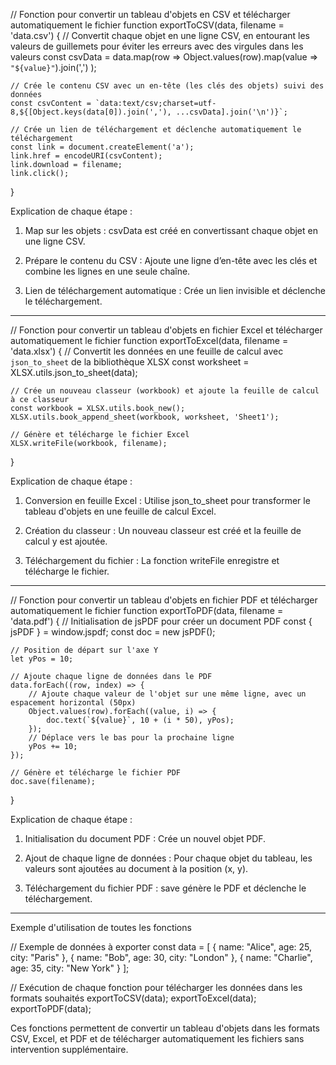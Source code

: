 // Fonction pour convertir un tableau d'objets en CSV et télécharger automatiquement le fichier
function exportToCSV(data, filename = 'data.csv') {
    // Convertit chaque objet en une ligne CSV, en entourant les valeurs de guillemets pour éviter les erreurs avec des virgules dans les valeurs
    const csvData = data.map(row => 
        Object.values(row).map(value => `"${value}"`).join(',')
    );

    // Crée le contenu CSV avec un en-tête (les clés des objets) suivi des données
    const csvContent = `data:text/csv;charset=utf-8,${[Object.keys(data[0]).join(','), ...csvData].join('\n')}`;

    // Crée un lien de téléchargement et déclenche automatiquement le téléchargement
    const link = document.createElement('a');
    link.href = encodeURI(csvContent);
    link.download = filename;
    link.click();
}

Explication de chaque étape :

1. Map sur les objets : csvData est créé en convertissant chaque objet en une ligne CSV.


2. Prépare le contenu du CSV : Ajoute une ligne d’en-tête avec les clés et combine les lignes en une seule chaîne.


3. Lien de téléchargement automatique : Crée un lien invisible et déclenche le téléchargement.




---

// Fonction pour convertir un tableau d'objets en fichier Excel et télécharger automatiquement le fichier
function exportToExcel(data, filename = 'data.xlsx') {
    // Convertit les données en une feuille de calcul avec `json_to_sheet` de la bibliothèque XLSX
    const worksheet = XLSX.utils.json_to_sheet(data);

    // Crée un nouveau classeur (workbook) et ajoute la feuille de calcul à ce classeur
    const workbook = XLSX.utils.book_new();
    XLSX.utils.book_append_sheet(workbook, worksheet, 'Sheet1');

    // Génère et télécharge le fichier Excel
    XLSX.writeFile(workbook, filename);
}

Explication de chaque étape :

1. Conversion en feuille Excel : Utilise json_to_sheet pour transformer le tableau d'objets en une feuille de calcul Excel.


2. Création du classeur : Un nouveau classeur est créé et la feuille de calcul y est ajoutée.


3. Téléchargement du fichier : La fonction writeFile enregistre et télécharge le fichier.




---

// Fonction pour convertir un tableau d'objets en fichier PDF et télécharger automatiquement le fichier
function exportToPDF(data, filename = 'data.pdf') {
    // Initialisation de jsPDF pour créer un document PDF
    const { jsPDF } = window.jspdf;
    const doc = new jsPDF();

    // Position de départ sur l'axe Y
    let yPos = 10;

    // Ajoute chaque ligne de données dans le PDF
    data.forEach((row, index) => {
        // Ajoute chaque valeur de l'objet sur une même ligne, avec un espacement horizontal (50px)
        Object.values(row).forEach((value, i) => {
            doc.text(`${value}`, 10 + (i * 50), yPos);
        });
        // Déplace vers le bas pour la prochaine ligne
        yPos += 10;
    });

    // Génère et télécharge le fichier PDF
    doc.save(filename);
}

Explication de chaque étape :

1. Initialisation du document PDF : Crée un nouvel objet PDF.


2. Ajout de chaque ligne de données : Pour chaque objet du tableau, les valeurs sont ajoutées au document à la position (x, y).


3. Téléchargement du fichier PDF : save génère le PDF et déclenche le téléchargement.




---

Exemple d'utilisation de toutes les fonctions

// Exemple de données à exporter
const data = [
    { name: "Alice", age: 25, city: "Paris" },
    { name: "Bob", age: 30, city: "London" },
    { name: "Charlie", age: 35, city: "New York" }
];

// Exécution de chaque fonction pour télécharger les données dans les formats souhaités
exportToCSV(data);
exportToExcel(data);
exportToPDF(data);

Ces fonctions permettent de convertir un tableau d'objets dans les formats CSV, Excel, et PDF et de télécharger automatiquement les fichiers sans intervention supplémentaire.


